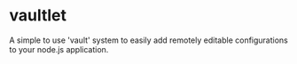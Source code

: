 # vaultlet

A simple to use 'vault' system to easily add remotely editable configurations to your node.js application.